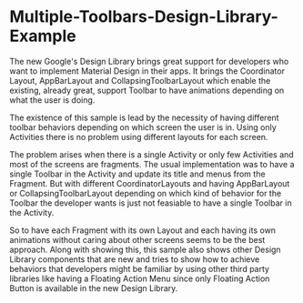# Multiple-Toolbars-Design-Library-Example
The new Google's Design Library brings great support for developers who want to implement Material Design in their apps. It brings the Coordinator Layout, AppBarLayout and CollapsingToolbarLayout which enable the existing, already great, support Toolbar to have animations depending on what the user is doing.

The existence of this sample is lead by the necessity of having different toolbar behaviors depending on which screen the user is in. Using only Activities there is no problem using different layouts for each screen.

The problem arises when there is a single Activity or only few Activities and most of the screens are fragments. The usual implementation was to have a single Toolbar in the Activity and update its title and menus from the Fragment. But with different CoordinatorLayouts and having AppBarLayout or CollapsingToolbarLayout depending on which kind of behavior for the Toolbar the developer wants is just not feasiable to have a single Toolbar in the Activity.

So to have each Fragment with its own Layout and each having its own animations without caring about other screens seems to be the best approach. Along with showing this, this sample also shows other Design Library components that are new and tries to show how to achieve behaviors that developers might be familiar by using other third party libraries like having a Floating Action Menu since only Floating Action Button is available in the new Design Library.
